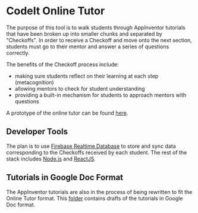 # CodeIt Online Tutor
The purpose of this tool is to walk students through AppInventor tutorials
that have been broken up into smaller chunks and separated by "Checkoffs".
In order to receive a Checkoff and move onto the next section, students must
go to their mentor and answer a series of questions correctly.

The benefits of the Checkoff process include:
 - making sure students reflect on their learning at each step (metacognition)
 - allowing mentors to check for student understanding
 - providing a built-in mechanism for students to approach mentors with questions

A prototype of the online tutor can be found
[here](https://docs.google.com/presentation/d/1SEtAzrTZ4IEq7hIkd_fDM2Jj-7k-jamO0gPUwODWT-U/edit?usp=sharing).

## Developer Tools
The plan is to use [Firebase Realtime Database](https://firebase.google.com/products/database/)
to store and sync data corresponding to the Checkoffs received by each student.
The rest of the stack includes [Node.js](https://nodejs.org/) and 
[ReactJS](https://facebook.github.io/react/).

## Tutorials in Google Doc Format
The AppInventor tutorials are also in the process of being rewritten to fit
the Online Tutor format. This [folder](https://drive.google.com/drive/u/0/folders/0B5IUIXywN7x1OHdLY1ZOZjR0dVE)
contains drafts of the tutorials in Google Doc format.
